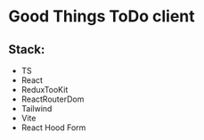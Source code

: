 # Good Things ToDo client

## Stack:

- TS
- React
- ReduxTooKit
- ReactRouterDom
- Tailwind
- Vite
- React Hood Form
